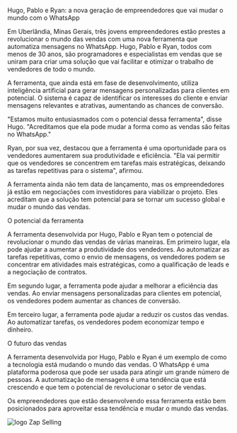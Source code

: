 Hugo, Pablo e Ryan: a nova geração de empreendedores que vai mudar o mundo com o WhatsApp

Em Uberlândia, Minas Gerais, três jovens empreendedores estão prestes a revolucionar o mundo das vendas com uma nova ferramenta que automatiza mensagens no WhatsApp. Hugo, Pablo e Ryan, todos com menos de 30 anos, são programadores e especialistas em vendas que se uniram para criar uma solução que vai facilitar e otimizar o trabalho de vendedores de todo o mundo.

A ferramenta, que ainda está em fase de desenvolvimento, utiliza inteligência artificial para gerar mensagens personalizadas para clientes em potencial. O sistema é capaz de identificar os interesses do cliente e enviar mensagens relevantes e atrativas, aumentando as chances de conversão.

"Estamos muito entusiasmados com o potencial dessa ferramenta", disse Hugo. "Acreditamos que ela pode mudar a forma como as vendas são feitas no WhatsApp."

Ryan, por sua vez, destacou que a ferramenta é uma oportunidade para os vendedores aumentarem sua produtividade e eficiência. "Ela vai permitir que os vendedores se concentrem em tarefas mais estratégicas, deixando as tarefas repetitivas para o sistema", afirmou.

A ferramenta ainda não tem data de lançamento, mas os empreendedores já estão em negociações com investidores para viabilizar o projeto. Eles acreditam que a solução tem potencial para se tornar um sucesso global e mudar o mundo das vendas.

O potencial da ferramenta

A ferramenta desenvolvida por Hugo, Pablo e Ryan tem o potencial de revolucionar o mundo das vendas de várias maneiras. Em primeiro lugar, ela pode ajudar a aumentar a produtividade dos vendedores. Ao automatizar as tarefas repetitivas, como o envio de mensagens, os vendedores podem se concentrar em atividades mais estratégicas, como a qualificação de leads e a negociação de contratos.

Em segundo lugar, a ferramenta pode ajudar a melhorar a eficiência das vendas. Ao enviar mensagens personalizadas para clientes em potencial, os vendedores podem aumentar as chances de conversão.

Em terceiro lugar, a ferramenta pode ajudar a reduzir os custos das vendas. Ao automatizar tarefas, os vendedores podem economizar tempo e dinheiro.

O futuro das vendas

A ferramenta desenvolvida por Hugo, Pablo e Ryan é um exemplo de como a tecnologia está mudando o mundo das vendas. O WhatsApp é uma plataforma poderosa que pode ser usada para atingir um grande número de pessoas. A automatização de mensagens é uma tendência que está crescendo e que tem o potencial de revolucionar o setor de vendas.

Os empreendedores que estão desenvolvendo essa ferramenta estão bem posicionados para aproveitar essa tendência e mudar o mundo das vendas.

![logo Zap Selling](https://github.com/Pablo-Kennediy/Zap-Selling/assets/98966014/8ae3cfe0-acf1-4599-a5fe-777bcfefd9f1)
